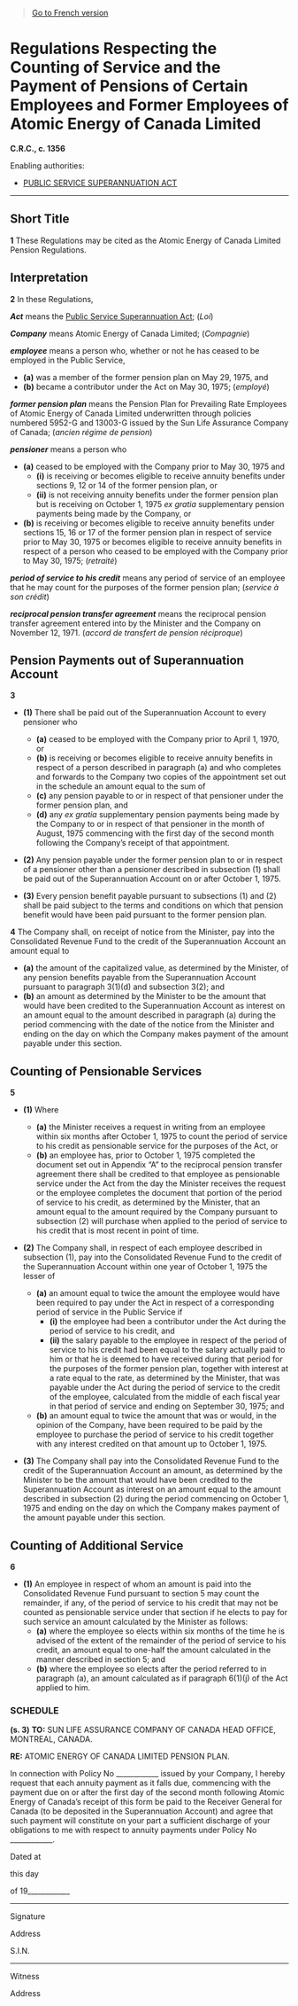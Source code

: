 > [Go to French version](/fr/Règlements/Codification%20des%20règlements%20du%20Canada/1301-1400/C.R.C.,%20ch.%201356.md)

# Regulations Respecting the Counting of Service and the Payment of Pensions of Certain Employees and Former Employees of Atomic Energy of Canada Limited

**C.R.C., c. 1356**

Enabling authorities: 
- [PUBLIC SERVICE SUPERANNUATION ACT](/en/Acts/Revised%20Statutes%20of%20Canada/P/P-36.md)

----------



## Short Title


**1** These Regulations may be cited as the Atomic Energy of Canada Limited Pension Regulations.




## Interpretation


**2** In these Regulations,

***Act*** means the [Public Service Superannuation Act](/en/Acts/Revised%20Statutes%20of%20Canada/P/P-36.md); (*Loi*)

***Company*** means Atomic Energy of Canada Limited; (*Compagnie*)

***employee*** means a person who, whether or not he has ceased to be employed in the Public Service,
- **(a)** was a member of the former pension plan on May 29, 1975, and
- **(b)** became a contributor under the Act on May 30, 1975; (*employé*)

***former pension plan*** means the Pension Plan for Prevailing Rate Employees of Atomic Energy of Canada Limited underwritten through policies numbered 5952-G and 13003-G issued by the Sun Life Assurance Company of Canada; (*ancien régime de pension*)

***pensioner*** means a person who
- **(a)** ceased to be employed with the Company prior to May 30, 1975 and
	- **(i)** is receiving or becomes eligible to receive annuity benefits under sections 9, 12 or 14 of the former pension plan, or
	- **(ii)** is not receiving annuity benefits under the former pension plan but is receiving on October 1, 1975 *ex gratia* supplementary pension payments being made by the Company, or
- **(b)** is receiving or becomes eligible to receive annuity benefits under sections 15, 16 or 17 of the former pension plan in respect of service prior to May 30, 1975 or becomes eligible to receive annuity benefits in respect of a person who ceased to be employed with the Company prior to May 30, 1975; (*retraité*)

***period of service to his credit*** means any period of service of an employee that he may count for the purposes of the former pension plan; (*service à son crédit*)

***reciprocal pension transfer agreement*** means the reciprocal pension transfer agreement entered into by the Minister and the Company on November 12, 1971. (*accord de transfert de pension réciproque*)




## Pension Payments out of Superannuation Account


**3** 

- **(1)** There shall be paid out of the Superannuation Account to every pensioner who
	- **(a)** ceased to be employed with the Company prior to April 1, 1970, or
	- **(b)** is receiving or becomes eligible to receive annuity benefits in respect of a person described in paragraph (a)
and who completes and forwards to the Company two copies of the appointment set out in the schedule an amount equal to the sum of
	- **(c)** any pension payable to or in respect of that pensioner under the former pension plan, and
	- **(d)** any *ex gratia* supplementary pension payments being made by the Company to or in respect of that pensioner in the month of August, 1975
commencing with the first day of the second month following the Company’s receipt of that appointment.

- **(2)** Any pension payable under the former pension plan to or in respect of a pensioner other than a pensioner described in subsection (1) shall be paid out of the Superannuation Account on or after October 1, 1975.

- **(3)** Every pension benefit payable pursuant to subsections (1) and (2) shall be paid subject to the terms and conditions on which that pension benefit would have been paid pursuant to the former pension plan.



**4** The Company shall, on receipt of notice from the Minister, pay into the Consolidated Revenue Fund to the credit of the Superannuation Account an amount equal to
- **(a)** the amount of the capitalized value, as determined by the Minister, of any pension benefits payable from the Superannuation Account pursuant to paragraph 3(1)(d) and subsection 3(2); and
- **(b)** an amount as determined by the Minister to be the amount that would have been credited to the Superannuation Account as interest on an amount equal to the amount described in paragraph (a) during the period commencing with the date of the notice from the Minister and ending on the day on which the Company makes payment of the amount payable under this section.




## Counting of Pensionable Services


**5** 

- **(1)** Where
	- **(a)** the Minister receives a request in writing from an employee within six months after October 1, 1975 to count the period of service to his credit as pensionable service for the purposes of the Act, or
	- **(b)** an employee has, prior to October 1, 1975 completed the document set out in Appendix “A” to the reciprocal pension transfer agreement
there shall be credited to that employee as pensionable service under the Act from the day the Minister receives the request or the employee completes the document that portion of the period of service to his credit, as determined by the Minister, that an amount equal to the amount required by the Company pursuant to subsection (2) will purchase when applied to the period of service to his credit that is most recent in point of time.

- **(2)** The Company shall, in respect of each employee described in subsection (1), pay into the Consolidated Revenue Fund to the credit of the Superannuation Account within one year of October 1, 1975 the lesser of
	- **(a)** an amount equal to twice the amount the employee would have been required to pay under the Act in respect of a corresponding period of service in the Public Service if
		- **(i)** the employee had been a contributor under the Act during the period of service to his credit, and
		- **(ii)** the salary payable to the employee in respect of the period of service to his credit had been equal to the salary actually paid to him or that he is deemed to have received during that period for the purposes of the former pension plan,
together with interest at a rate equal to the rate, as determined by the Minister, that was payable under the Act during the period of service to the credit of the employee, calculated from the middle of each fiscal year in that period of service and ending on September 30, 1975; and
	- **(b)** an amount equal to twice the amount that was or would, in the opinion of the Company, have been required to be paid by the employee to purchase the period of service to his credit together with any interest credited on that amount up to October 1, 1975.

- **(3)** The Company shall pay into the Consolidated Revenue Fund to the credit of the Superannuation Account an amount, as determined by the Minister to be the amount that would have been credited to the Superannuation Account as interest on an amount equal to the amount described in subsection (2) during the period commencing on October 1, 1975 and ending on the day on which the Company makes payment of the amount payable under this section.




## Counting of Additional Service


**6** 

- **(1)** An employee in respect of whom an amount is paid into the Consolidated Revenue Fund pursuant to section 5 may count the remainder, if any, of the period of service to his credit that may not be counted as pensionable service under that section if he elects to pay for such service an amount calculated by the Minister as follows:
	- **(a)** where the employee so elects within six months of the time he is advised of the extent of the remainder of the period of service to his credit, an amount equal to one-half the amount calculated in the manner described in section 5; and
	- **(b)** where the employee so elects after the period referred to in paragraph (a), an amount calculated as if paragraph 6(1)(j) of the Act applied to him.




### **SCHEDULE** 
**(s. 3)**
**TO:** SUN LIFE ASSURANCE COMPANY OF CANADA HEAD OFFICE, MONTREAL, CANADA.


**RE:** ATOMIC ENERGY OF CANADA LIMITED PENSION PLAN.


In connection with Policy No ____________ issued by your Company, I hereby request that each annuity payment as it falls due, commencing with the payment due on or after the first day of the second month following Atomic Energy of Canada’s receipt of this form be paid to the Receiver General for Canada (to be deposited in the Superannuation Account) and agree that such payment will constitute on your part a sufficient discharge of your obligations to me with respect to annuity payments under Policy No ____________.


Dated at 


this  day


of  19____________



____________________
Signature


Address 


S.I.N. 



____________________
Witness


Address 



